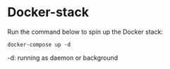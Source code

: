 # Docker-stack

Run the command below to spin up the Docker stack:
```
docker-compose up -d
```
-d: running as daemon or background
